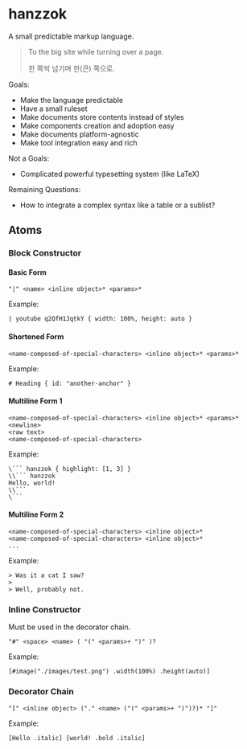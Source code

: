 # hanzzok

A small predictable markup language.

> To the big site while turning over a page.
> 
> 한 쪽씩 넘기며 한(큰) 쪽으로.

Goals:

- Make the language predictable
- Have a small ruleset
- Make documents store contents instead of styles
- Make components creation and adoption easy
- Make documents platform-agnostic
- Make tool integration easy and rich

Not a Goals:

- Complicated powerful typesetting system (like LaTeX)

Remaining Questions:

- How to integrate a complex syntax like a table or a sublist?

## Atoms

### Block Constructor

#### Basic Form

``` hanzzok
"|" <name> <inline object>* <params>*
```

Example:

``` hanzzok
| youtube q2QfH1JqtkY { width: 100%, height: auto }
```

#### Shortened Form

``` hanzzok
<name-composed-of-special-characters> <inline object>* <params>*
```

Example:

``` hanzzok
# Heading { id: "another-anchor" }
```

#### Multiline Form 1

``` hanzzok
<name-composed-of-special-characters> <inline object>* <params>* <newline>
<raw text>
<name-composed-of-special-characters>
```

Example:

``` hanzzok
\``` hanzzok { highlight: [1, 3] }
\\``` hanzzok
Hello, world!
\\```
\```
```

#### Multiline Form 2

``` hanzzok
<name-composed-of-special-characters> <inline object>*
<name-composed-of-special-characters> <inline object>*
...
```

Example:

``` hanzzok
> Was it a cat I saw?
>
> Well, probably not.
```

### Inline Constructor

Must be used in the decorator chain.

``` hanzzok
"#" <space> <name> ( "(" <params>+ ")" )?
```

Example:

``` hanzzok
[#image("./images/test.png") .width(100%) .height(auto)]
```

### Decorator Chain

``` hanzzok
"[" <inline object> ("." <name> ("(" <params>+ ")")?)* "]"
```

Example:

``` hanzzok
[Hello .italic] [world! .bold .italic]
```
